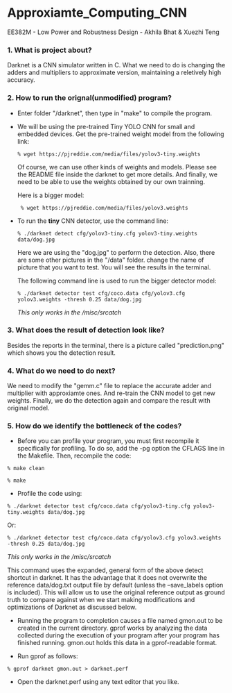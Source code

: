 # Approxiamte_Computing_CNN 

EE382M - Low Power and Robustness Design - Akhila Bhat & Xuezhi Teng

### 1. What is project about?

Darknet is a CNN simulator written in C. What we need to do is changing the adders and multipliers to approximate version, maintaining a reletively high accuracy.

### 2. How to run the orignal(unmodified) program?

* Enter folder "/darknet", then type in "make" to compile the program.
* We will be using the pre-trained Tiny YOLO CNN for small and embedded devices. Get the pre-trained weight model from the following link: 

  `% wget https://pjreddie.com/media/files/yolov3-tiny.weights` 
  
   Of course, we can use other kinds of weights and models. Please see the README file inside the darknet to get more details. And finally, we need to be able to use the weights obtained by our own trainning.
   
   Here is a bigger model:
   
   ` % wget https://pjreddie.com/media/files/yolov3.weights`
   
* To run the **tiny** CNN detector, use the command line: 

  `% ./darknet detect cfg/yolov3-tiny.cfg yolov3-tiny.weights data/dog.jpg`
  
  Here we are using the "dog.jpg" to perform the detection. Also, there are some other pictures in the "/data" folder. change the name of picture that you want to test. You will see the results in the terminal.
  
  The following command line is used to run the bigger detector model:
  
  `% ./darknet detector test cfg/coco.data cfg/yolov3.cfg yolov3.weights -thresh 0.25 data/dog.jpg`
  
  _This only works in the /misc/srcatch_
  

### 3. What does the result of detection look like?

Besides the reports in the terminal, there is a picture called "prediction.png" which shows you the detection result.

### 4. What do we need to do next?

We need to modify the "gemm.c" file to replace the accurate adder and multiplier with approxiamte ones. And re-train the CNN model to get new weights. Finally, we do the detection again and compare the result with original model.

### 5. How do we identify the bottleneck of the codes?

* Before you can profile your program, you must first recompile it specifically for profiling. To do so, add the -pg option the CFLAGS line in the Makefile. Then, recompile the code:

 `% make clean`

 `% make`

* Profile the code using:

 `% ./darknet detector test cfg/coco.data cfg/yolov3-tiny.cfg yolov3-tiny.weights data/dog.jpg`

Or:

 `% ./darknet detector test cfg/coco.data cfg/yolov3.cfg yolov3.weights -thresh 0.25 data/dog.jpg`
  
  _This only works in the /misc/srcatch_

  This command uses the expanded, general form of the above detect shortcut in darknet. It has the advantage that it does not overwrite the reference data/dog.txt output file by default (unless the –save_labels option is included). This will allow us to use the original reference output as ground truth to compare against when we start making modifications and optimizations of Darknet as discussed below.

* Running the program to completion causes a file named gmon.out to be created in the current directory. gprof works by analyzing the data collected during the execution of your program after your program has finished running. gmon.out holds this data in a gprof-readable format.

* Run gprof as follows:

 `% gprof darknet gmon.out > darknet.perf`

* Open the darknet.perf using any text editor that you like.
